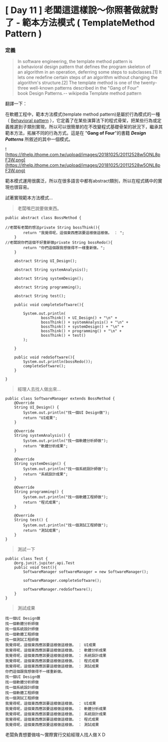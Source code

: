 # [ Day 11 ] 老闆這這樣說～你照著做就對了 - 範本方法模式 ( TemplateMethod Pattern )

### **定義**

> In software engineering, the template method pattern is a behavioral design pattern that defines the program skeleton of an algorithm in an operation, deferring some steps to subclasses.[1] It lets one redefine certain steps of an algorithm without changing the algorithm's structure.[2] The template method is one of the twenty-three well-known patterns described in the "Gang of Four" book Design Patterns.-- wikipedia Template method pattern
> 

翻譯一下：

在軟體工程中，範本方法模式(template method pattern)是屬於行為模式的一種（ [Behavioral pattern](https://en.wikipedia.org/wiki/Behavioral_pattern) ），它定義了在某些演算法下的程式骨架，把某些行為或定義推遲到子類別實現，所以可以很簡單的在不改變程式基礎骨架的狀況下，繼承其範本方法，拓展不同的行為方式。這是在 "**Gang of Four**"的書籍 ***Design Patterns*** 所敘述的其中一個模式。

![https://ithelp.ithome.com.tw/upload/images/20181025/20112528w5ONL8pF3W.png](https://ithelp.ithome.com.tw/upload/images/20181025/20112528w5ONL8pF3W.png)

範本模式運用很廣泛，所以在很多語言中都有abstract類別，所以在程式碼中的實現也很容易。

試著實現範本方法模式...

> 老闆嘴巴說要做東西。
> 

```
public abstract class BossMethod {

//老闆有老闆的想法private String bossThink(){
        return "我覺得呢，這個東西應該要這樣做這樣做。 ： ";
    }
//老闆說你們這個不好重新做private String bossRedo(){
        return "你們這個跟我想做得不一樣重新做。";
    }

    abstract String UI_Design();

    abstract String systemAnalysis();

    abstract String systemDesign();

    abstract String programming();

    abstract String test();

    public void completeSoftware(){

        System.out.println(
                bossThink() + UI_Design() + "\n" +
                bossThink() + systemAnalysis() + "\n" +
                bossThink() + systemDesign() + "\n" +
                bossThink() + programming() + "\n" +
                bossThink() + test()
        );

    }

    public void redoSoftware(){
        System.out.println(bossRedo());
        completeSoftware();
    }

}

```

> 經理人去找人做出來...
> 

```
public class SoftwareManager extends BossMethod {
    @Override
    String UI_Design() {
        System.out.println("找一個UI Design做");
        return "UI成果";
    }

    @Override
    String systemAnalysis() {
        System.out.println("找一個軟體分析師做");
        return "軟體分析成果";
    }

    @Override
    String systemDesign() {
        System.out.println("找一個系統設計師做");
        return "系統設計成果";
    }

    @Override
    String programming() {
        System.out.println("找一個軟體工程師做");
        return "程式成果";
    }

    @Override
    String test() {
        System.out.println("找一個測試工程師做");
        return "測試成果";
    }
}

```

> 測試一下
> 

```
public class Test {
    @org.junit.jupiter.api.Test
    public void test(){
        SoftwareManager softwareManager = new SoftwareManager();

        softwareManager.completeSoftware();

        softwareManager.redoSoftware();
    }
}

```

> 測試成果
> 

```
找一個UI Design做
找一個軟體分析師做
找一個系統設計師做
找一個軟體工程師做
找一個測試工程師做
我覺得呢，這個東西應該要這樣做這樣做。 ： UI成果
我覺得呢，這個東西應該要這樣做這樣做。 ： 軟體分析成果
我覺得呢，這個東西應該要這樣做這樣做。 ： 系統設計成果
我覺得呢，這個東西應該要這樣做這樣做。 ： 程式成果
我覺得呢，這個東西應該要這樣做這樣做。 ： 測試成果
你們這個跟我想做得不一樣重新做。
找一個UI Design做
找一個軟體分析師做
找一個系統設計師做
找一個軟體工程師做
找一個測試工程師做
我覺得呢，這個東西應該要這樣做這樣做。 ： UI成果
我覺得呢，這個東西應該要這樣做這樣做。 ： 軟體分析成果
我覺得呢，這個東西應該要這樣做這樣做。 ： 系統設計成果
我覺得呢，這個東西應該要這樣做這樣做。 ： 程式成果
我覺得呢，這個東西應該要這樣做這樣做。 ： 測試成果

```

老闆負責想要做啥～實際實行交給經理人找人做ＸＤ
